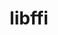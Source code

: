 ---
title: "libffi"
layout: cache
categories: [package, develop-2024-11-03]
meta: {"versions": ["3.4.4", "3.4.6"], "compilers": ["apple-clang@=15.0.0", "cce@=15.0.1", "gcc@=10.2.1", "gcc@=11.1.0", "gcc@=11.4.0", "gcc@=12.3.0", "gcc@=12.4.0", "gcc@=13.2.0", "gcc@=7.3.1", "gcc@=7.5.0", "gcc@=9.4.0", "oneapi@=2024.1.0", "oneapi@=2024.2.1"], "oss": ["amzn2", "centos7", "rhel8", "ubuntu18.04", "ubuntu20.04", "ubuntu22.04", "ubuntu24.04", "ventura"], "platforms": ["darwin", "linux"], "targets": ["aarch64", "neoverse_n1", "neoverse_v1", "neoverse_v2", "ppc64le", "x86_64_v3", "x86_64_v4", "zen4"], "stacks": ["aws-isc", "aws-isc-aarch64", "aws-pcluster-neoverse_v1", "aws-pcluster-x86_64_v4", "build_systems", "data-vis-sdk", "developer-tools-darwin", "developer-tools-manylinux2014", "e4s", "e4s-cray-rhel", "e4s-neoverse-v2", "e4s-neoverse_v1", "e4s-oneapi", "e4s-power", "e4s-rocm-external", "ml-darwin-aarch64-mps", "ml-linux-aarch64-cpu", "ml-linux-aarch64-cuda", "ml-linux-x86_64-cpu", "ml-linux-x86_64-cuda", "ml-linux-x86_64-rocm", "radiuss", "radiuss-aws", "radiuss-aws-aarch64", "root", "tutorial"], "num_specs": 23, "num_specs_by_stack": {"developer-tools-darwin": 1, "root": 23, "ml-darwin-aarch64-mps": 1, "aws-isc-aarch64": 2, "radiuss-aws-aarch64": 2, "aws-pcluster-neoverse_v1": 2, "radiuss-aws": 1, "aws-isc": 1, "aws-pcluster-x86_64_v4": 4, "developer-tools-manylinux2014": 1, "e4s-cray-rhel": 1, "e4s-power": 1, "radiuss": 1, "build_systems": 1, "data-vis-sdk": 1, "e4s-neoverse_v1": 1, "e4s-neoverse-v2": 1, "e4s": 1, "e4s-rocm-external": 1, "tutorial": 2, "e4s-oneapi": 1, "ml-linux-aarch64-cuda": 1, "ml-linux-aarch64-cpu": 1, "ml-linux-x86_64-rocm": 1, "ml-linux-x86_64-cpu": 1, "ml-linux-x86_64-cuda": 1}}
spec_details: [{"hash": "lx5ghndhqjxg6ovtdaqtzxulnbml34u5", "compiler": "apple-clang@=15.0.0", "versions": ["3.4.6"], "os": "ventura", "platform": "darwin", "target": "aarch64", "variants": ["build_system=autotools"], "stacks": ["developer-tools-darwin", "root", "ml-darwin-aarch64-mps"], "size": "-", "tarball": "https://binaries.spack.io/develop-2024-11-03/build_cache/darwin-ventura-aarch64/apple-clang-15.0.0/libffi-3.4.6/darwin-ventura-aarch64-apple-clang-15.0.0-libffi-3.4.6-lx5ghndhqjxg6ovtdaqtzxulnbml34u5.spack"}, {"hash": "rv72g5appatnns6mhg6v6ht643b57iff", "compiler": "gcc@=7.3.1", "versions": ["3.4.6"], "os": "amzn2", "platform": "linux", "target": "aarch64", "variants": ["build_system=autotools"], "stacks": ["aws-isc-aarch64", "root", "radiuss-aws-aarch64"], "size": "-", "tarball": "https://binaries.spack.io/develop-2024-11-03/build_cache/linux-amzn2-aarch64/gcc-7.3.1/libffi-3.4.6/linux-amzn2-aarch64-gcc-7.3.1-libffi-3.4.6-rv72g5appatnns6mhg6v6ht643b57iff.spack"}, {"hash": "3ovqqshemb2rnrdtnk25mq2x5yrbfsna", "compiler": "gcc@=7.3.1", "versions": ["3.4.6"], "os": "amzn2", "platform": "linux", "target": "neoverse_n1", "variants": ["build_system=autotools"], "stacks": ["aws-isc-aarch64", "root", "radiuss-aws-aarch64"], "size": "-", "tarball": "https://binaries.spack.io/develop-2024-11-03/build_cache/linux-amzn2-neoverse_n1/gcc-7.3.1/libffi-3.4.6/linux-amzn2-neoverse_n1-gcc-7.3.1-libffi-3.4.6-3ovqqshemb2rnrdtnk25mq2x5yrbfsna.spack"}, {"hash": "57a5nnmsgdyram7egthoctumt5ghsqmf", "compiler": "gcc@=12.4.0", "versions": ["3.4.6"], "os": "amzn2", "platform": "linux", "target": "neoverse_n1", "variants": ["build_system=autotools"], "stacks": ["root", "aws-pcluster-neoverse_v1"], "size": "-", "tarball": "https://binaries.spack.io/develop-2024-11-03/build_cache/linux-amzn2-neoverse_n1/gcc-12.4.0/libffi-3.4.6/linux-amzn2-neoverse_n1-gcc-12.4.0-libffi-3.4.6-57a5nnmsgdyram7egthoctumt5ghsqmf.spack"}, {"hash": "hricgjysd5skihfkg3av4ul4i22b3b2p", "compiler": "gcc@=12.4.0", "versions": ["3.4.6"], "os": "amzn2", "platform": "linux", "target": "neoverse_v1", "variants": ["build_system=autotools"], "stacks": ["root", "aws-pcluster-neoverse_v1"], "size": "-", "tarball": "https://binaries.spack.io/develop-2024-11-03/build_cache/linux-amzn2-neoverse_v1/gcc-12.4.0/libffi-3.4.6/linux-amzn2-neoverse_v1-gcc-12.4.0-libffi-3.4.6-hricgjysd5skihfkg3av4ul4i22b3b2p.spack"}, {"hash": "k33dh34j27lz64k7ky4uqqd6mta4jfwp", "compiler": "gcc@=7.3.1", "versions": ["3.4.6"], "os": "amzn2", "platform": "linux", "target": "x86_64_v3", "variants": ["build_system=autotools"], "stacks": ["radiuss-aws", "root", "aws-isc"], "size": "-", "tarball": "https://binaries.spack.io/develop-2024-11-03/build_cache/linux-amzn2-x86_64_v3/gcc-7.3.1/libffi-3.4.6/linux-amzn2-x86_64_v3-gcc-7.3.1-libffi-3.4.6-k33dh34j27lz64k7ky4uqqd6mta4jfwp.spack"}, {"hash": "g546lbwlnentrbvgw34wmlds2hca7jwe", "compiler": "gcc@=12.4.0", "versions": ["3.4.6"], "os": "amzn2", "platform": "linux", "target": "x86_64_v3", "variants": ["build_system=autotools"], "stacks": ["root", "aws-pcluster-x86_64_v4"], "size": "-", "tarball": "https://binaries.spack.io/develop-2024-11-03/build_cache/linux-amzn2-x86_64_v3/gcc-12.4.0/libffi-3.4.6/linux-amzn2-x86_64_v3-gcc-12.4.0-libffi-3.4.6-g546lbwlnentrbvgw34wmlds2hca7jwe.spack"}, {"hash": "ctuo7faep33irjel2rytmfl2zklewrvt", "compiler": "oneapi@=2024.1.0", "versions": ["3.4.6"], "os": "amzn2", "platform": "linux", "target": "x86_64_v3", "variants": ["build_system=autotools"], "stacks": ["root", "aws-pcluster-x86_64_v4"], "size": "-", "tarball": "https://binaries.spack.io/develop-2024-11-03/build_cache/linux-amzn2-x86_64_v3/oneapi-2024.1.0/libffi-3.4.6/linux-amzn2-x86_64_v3-oneapi-2024.1.0-libffi-3.4.6-ctuo7faep33irjel2rytmfl2zklewrvt.spack"}, {"hash": "4gldjip56ehf5k77engzre24bqjmfc7z", "compiler": "gcc@=12.4.0", "versions": ["3.4.6"], "os": "amzn2", "platform": "linux", "target": "x86_64_v4", "variants": ["build_system=autotools"], "stacks": ["root", "aws-pcluster-x86_64_v4"], "size": "-", "tarball": "https://binaries.spack.io/develop-2024-11-03/build_cache/linux-amzn2-x86_64_v4/gcc-12.4.0/libffi-3.4.6/linux-amzn2-x86_64_v4-gcc-12.4.0-libffi-3.4.6-4gldjip56ehf5k77engzre24bqjmfc7z.spack"}, {"hash": "c3nfszjcile3tbz6wcspyyhow7v6zggp", "compiler": "gcc@=10.2.1", "versions": ["3.4.6"], "os": "centos7", "platform": "linux", "target": "x86_64_v3", "variants": ["build_system=autotools"], "stacks": ["developer-tools-manylinux2014", "root"], "size": "-", "tarball": "https://binaries.spack.io/develop-2024-11-03/build_cache/linux-centos7-x86_64_v3/gcc-10.2.1/libffi-3.4.6/linux-centos7-x86_64_v3-gcc-10.2.1-libffi-3.4.6-c3nfszjcile3tbz6wcspyyhow7v6zggp.spack"}, {"hash": "c3mvzsksk5fevdenactauuetyfxebvdu", "compiler": "oneapi@=2024.1.0", "versions": ["3.4.6"], "os": "amzn2", "platform": "linux", "target": "x86_64_v4", "variants": ["build_system=autotools"], "stacks": ["root", "aws-pcluster-x86_64_v4"], "size": "-", "tarball": "https://binaries.spack.io/develop-2024-11-03/build_cache/linux-amzn2-x86_64_v4/oneapi-2024.1.0/libffi-3.4.6/linux-amzn2-x86_64_v4-oneapi-2024.1.0-libffi-3.4.6-c3mvzsksk5fevdenactauuetyfxebvdu.spack"}, {"hash": "x75hq7yjxehedvkhsmyl4kkn5htilwhd", "compiler": "cce@=15.0.1", "versions": ["3.4.6"], "os": "rhel8", "platform": "linux", "target": "zen4", "variants": ["build_system=autotools"], "stacks": ["e4s-cray-rhel", "root"], "size": "-", "tarball": "https://binaries.spack.io/develop-2024-11-03/build_cache/linux-rhel8-zen4/cce-15.0.1/libffi-3.4.6/linux-rhel8-zen4-cce-15.0.1-libffi-3.4.6-x75hq7yjxehedvkhsmyl4kkn5htilwhd.spack"}, {"hash": "ncf7fjpt3yaq2iow6tp2sdsdcgowmjvr", "compiler": "gcc@=9.4.0", "versions": ["3.4.4"], "os": "ubuntu20.04", "platform": "linux", "target": "ppc64le", "variants": ["build_system=autotools", "patches=070b1f3"], "stacks": ["root", "e4s-power"], "size": "-", "tarball": "https://binaries.spack.io/develop-2024-11-03/build_cache/linux-ubuntu20.04-ppc64le/gcc-9.4.0/libffi-3.4.4/linux-ubuntu20.04-ppc64le-gcc-9.4.0-libffi-3.4.4-ncf7fjpt3yaq2iow6tp2sdsdcgowmjvr.spack"}, {"hash": "r4m2xoh36nljxkjl4mrskvbjoyxkldzz", "compiler": "gcc@=7.5.0", "versions": ["3.4.6"], "os": "ubuntu18.04", "platform": "linux", "target": "x86_64_v3", "variants": ["build_system=autotools"], "stacks": ["root", "radiuss", "build_systems"], "size": "-", "tarball": "https://binaries.spack.io/develop-2024-11-03/build_cache/linux-ubuntu18.04-x86_64_v3/gcc-7.5.0/libffi-3.4.6/linux-ubuntu18.04-x86_64_v3-gcc-7.5.0-libffi-3.4.6-r4m2xoh36nljxkjl4mrskvbjoyxkldzz.spack"}, {"hash": "acw562knu65pix4a2jhn7oqefrynenzr", "compiler": "gcc@=11.1.0", "versions": ["3.4.6"], "os": "ubuntu20.04", "platform": "linux", "target": "x86_64_v3", "variants": ["build_system=autotools"], "stacks": ["root", "data-vis-sdk"], "size": "-", "tarball": "https://binaries.spack.io/develop-2024-11-03/build_cache/linux-ubuntu20.04-x86_64_v3/gcc-11.1.0/libffi-3.4.6/linux-ubuntu20.04-x86_64_v3-gcc-11.1.0-libffi-3.4.6-acw562knu65pix4a2jhn7oqefrynenzr.spack"}, {"hash": "bbgjfatkti2us2w5r4vxmyjinp6l6nn4", "compiler": "gcc@=11.4.0", "versions": ["3.4.4"], "os": "ubuntu22.04", "platform": "linux", "target": "neoverse_v1", "variants": ["build_system=autotools", "patches=070b1f3"], "stacks": ["e4s-neoverse_v1", "root"], "size": "-", "tarball": "https://binaries.spack.io/develop-2024-11-03/build_cache/linux-ubuntu22.04-neoverse_v1/gcc-11.4.0/libffi-3.4.4/linux-ubuntu22.04-neoverse_v1-gcc-11.4.0-libffi-3.4.4-bbgjfatkti2us2w5r4vxmyjinp6l6nn4.spack"}, {"hash": "mj7dd7usdcovpvuhuaguxxnpxg334gjd", "compiler": "gcc@=11.4.0", "versions": ["3.4.4"], "os": "ubuntu22.04", "platform": "linux", "target": "neoverse_v2", "variants": ["build_system=autotools", "patches=070b1f3"], "stacks": ["root", "e4s-neoverse-v2"], "size": "-", "tarball": "https://binaries.spack.io/develop-2024-11-03/build_cache/linux-ubuntu22.04-neoverse_v2/gcc-11.4.0/libffi-3.4.4/linux-ubuntu22.04-neoverse_v2-gcc-11.4.0-libffi-3.4.4-mj7dd7usdcovpvuhuaguxxnpxg334gjd.spack"}, {"hash": "ipwnepaq5wzszv46amvjia77jx3yohyu", "compiler": "gcc@=11.4.0", "versions": ["3.4.4"], "os": "ubuntu22.04", "platform": "linux", "target": "x86_64_v3", "variants": ["build_system=autotools", "patches=070b1f3"], "stacks": ["e4s", "root"], "size": "-", "tarball": "https://binaries.spack.io/develop-2024-11-03/build_cache/linux-ubuntu22.04-x86_64_v3/gcc-11.4.0/libffi-3.4.4/linux-ubuntu22.04-x86_64_v3-gcc-11.4.0-libffi-3.4.4-ipwnepaq5wzszv46amvjia77jx3yohyu.spack"}, {"hash": "ltl5sqyu2fuckascuwdlxebbmp3k5spp", "compiler": "gcc@=11.4.0", "versions": ["3.4.6"], "os": "ubuntu22.04", "platform": "linux", "target": "x86_64_v3", "variants": ["build_system=autotools"], "stacks": ["e4s-rocm-external", "root", "tutorial"], "size": "-", "tarball": "https://binaries.spack.io/develop-2024-11-03/build_cache/linux-ubuntu22.04-x86_64_v3/gcc-11.4.0/libffi-3.4.6/linux-ubuntu22.04-x86_64_v3-gcc-11.4.0-libffi-3.4.6-ltl5sqyu2fuckascuwdlxebbmp3k5spp.spack"}, {"hash": "f6wct5sfcwlmtpnzi7rdldft2vw2xgai", "compiler": "oneapi@=2024.2.1", "versions": ["3.4.6"], "os": "ubuntu22.04", "platform": "linux", "target": "x86_64_v3", "variants": ["build_system=autotools"], "stacks": ["e4s-oneapi", "root"], "size": "-", "tarball": "https://binaries.spack.io/develop-2024-11-03/build_cache/linux-ubuntu22.04-x86_64_v3/oneapi-2024.2.1/libffi-3.4.6/linux-ubuntu22.04-x86_64_v3-oneapi-2024.2.1-libffi-3.4.6-f6wct5sfcwlmtpnzi7rdldft2vw2xgai.spack"}, {"hash": "4ga47g7tj4b6yma6jgigk574sb5iq2rz", "compiler": "gcc@=12.3.0", "versions": ["3.4.6"], "os": "ubuntu22.04", "platform": "linux", "target": "x86_64_v3", "variants": ["build_system=autotools"], "stacks": ["root", "tutorial"], "size": "-", "tarball": "https://binaries.spack.io/develop-2024-11-03/build_cache/linux-ubuntu22.04-x86_64_v3/gcc-12.3.0/libffi-3.4.6/linux-ubuntu22.04-x86_64_v3-gcc-12.3.0-libffi-3.4.6-4ga47g7tj4b6yma6jgigk574sb5iq2rz.spack"}, {"hash": "vkmaaow7tcvtymtdkpe7bwye4jkxfk2m", "compiler": "gcc@=13.2.0", "versions": ["3.4.6"], "os": "ubuntu24.04", "platform": "linux", "target": "aarch64", "variants": ["build_system=autotools"], "stacks": ["ml-linux-aarch64-cuda", "root", "ml-linux-aarch64-cpu"], "size": "-", "tarball": "https://binaries.spack.io/develop-2024-11-03/build_cache/linux-ubuntu24.04-aarch64/gcc-13.2.0/libffi-3.4.6/linux-ubuntu24.04-aarch64-gcc-13.2.0-libffi-3.4.6-vkmaaow7tcvtymtdkpe7bwye4jkxfk2m.spack"}, {"hash": "ywfopcj63ppiylr74i2xa7h464jdkgpv", "compiler": "gcc@=13.2.0", "versions": ["3.4.6"], "os": "ubuntu24.04", "platform": "linux", "target": "x86_64_v3", "variants": ["build_system=autotools"], "stacks": ["root", "ml-linux-x86_64-rocm", "ml-linux-x86_64-cpu", "ml-linux-x86_64-cuda"], "size": "-", "tarball": "https://binaries.spack.io/develop-2024-11-03/build_cache/linux-ubuntu24.04-x86_64_v3/gcc-13.2.0/libffi-3.4.6/linux-ubuntu24.04-x86_64_v3-gcc-13.2.0-libffi-3.4.6-ywfopcj63ppiylr74i2xa7h464jdkgpv.spack"}]
---